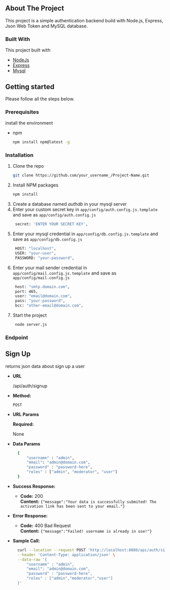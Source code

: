 ## About The Project

This project is a simple authentication backend build with Node.js, Express, Json Web Token and MySQL database. 

### Built With

This project built with
* [NodeJs](https://nodejs.org/)
* [Express](https://expressjs.com/)
* [Mysql](https://www.mysql.com/)

## Getting started 

Please follow all the steps below.

### Prerequisites

install the environment 
* npm
  ```sh
  npm install npm@latest -g
  ```

### Installation

1. Clone the repo
   ```sh
   git clone https://github.com/your_username_/Project-Name.git
   ```
2. Install NPM packages
   ```sh
   npm install
   ```
3. Create a database named *authdb* in your mysql server
4. Enter your custom secret key in `app/config/auth.config.js.template` and save as `app/config/auth.config.js`
   ```sh
    secret: 'ENTER YOUR SECRET KEY',
   ```
5. Enter your mysql credential in `app/config/db.config.js.template` and save as `app/config/db.config.js`
   ```sh
    HOST: "localhost",
    USER: "your-user",
    PASSWORD: "your-password",
   ```
6. Enter your mail sender credential in `app/config/mail.config.js.template` and save as `app/config/mail.config.js`
   ```sh
    host: "smtp.domain.com",
    port: 465,
    user: "email@domain.com",
    pass: "your-password",
    bcc: "other-email@domain.com",
   ```
7. Start the project
   ```sh
    node server.js
   ```

### Endpoint

**Sign Up**
---
returns json data about sign up a user

* **URL**

  /api/auth/signup

* **Method:**

  `POST`
  
*  **URL Params**

   **Required:**
 
   None

* **Data Params**

  ```sh
    {
        "username" : "admin",
        "email": "admin@domain.com",
        "password" : "password-here",
        "roles" : ["admin", "moderator", "user"]
    }
  ```

* **Success Response:**

  * **Code:** 200 <br />
    **Content:** `{"message":"Your data is successfully submited! The activation link has been sent to your email."}`
 
* **Error Response:**

  * **Code:** 400 Bad Request <br />
    **Content:** `{"message":"Failed! username is already in use!"}`

  <!-- OR

  * **Code:** 401 UNAUTHORIZED <br />
    **Content:** `{"message":"Your data is successfully submited! The activation link has been sent to your email."}` -->

* **Sample Call:**

  ```sh
    curl --location --request POST 'http://localhost:8080/api/auth/signup' \
    --header 'Content-Type: application/json' \
    --data-raw '{
        "username" : "admin",
        "email": "admin@domain.com",
        "password" : "password-here",
        "roles" : ["admin","moderator","user"]
    }'
  ```
